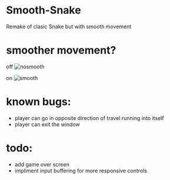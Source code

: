 # Smooth-Snake
Remake of clasic Snake but with smooth movement

# smoother movement?
off
![nosmooth](https://github.com/itsnixko/Smooth-Snake/tree/main/Demo/nosmooth.gif)

on
![smooth](https://github.com/itsnixko/Smooth-Snake/tree/main/Demo/smooth.gif)


# known bugs: 
  - player can go in opposite direction of travel running into itself
  - player can exit the window
  
# todo:
  - add game over screen
  - impliment input buffering for more responsive controls
  
 
